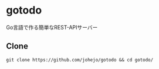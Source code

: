 # gotodo
Go言語で作る簡単なREST-APIサーバー

## Clone

```
git clone https://github.com/johejo/gotodo && cd gotodo/
```
